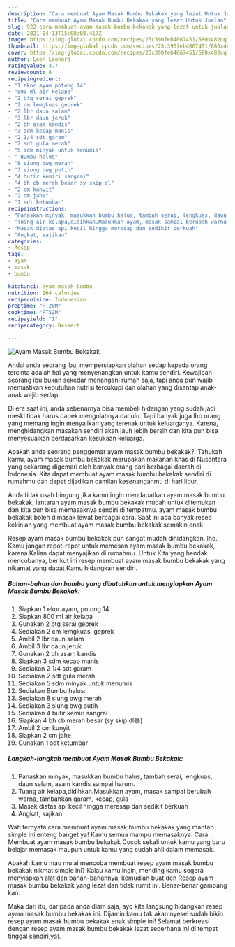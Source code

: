 ```yaml
---
description: "Cara membuat Ayam Masak Bumbu Bekakak yang lezat Untuk Jualan"
title: "Cara membuat Ayam Masak Bumbu Bekakak yang lezat Untuk Jualan"
slug: 922-cara-membuat-ayam-masak-bumbu-bekakak-yang-lezat-untuk-jualan
date: 2021-04-13T15:08:08.417Z
image: https://img-global.cpcdn.com/recipes/25c390feb4067451/680x482cq70/ayam-masak-bumbu-bekakak-foto-resep-utama.jpg
thumbnail: https://img-global.cpcdn.com/recipes/25c390feb4067451/680x482cq70/ayam-masak-bumbu-bekakak-foto-resep-utama.jpg
cover: https://img-global.cpcdn.com/recipes/25c390feb4067451/680x482cq70/ayam-masak-bumbu-bekakak-foto-resep-utama.jpg
author: Leon Leonard
ratingvalue: 4.7
reviewcount: 6
recipeingredient:
- "1 ekor ayam potong 14"
- "800 ml air kelapa"
- "2 btg serai geprek"
- "2 cm lemgkuas geprek"
- "2 lbr daun salam"
- "3 lbr daun jeruk"
- "2 bh asam kandis"
- "3 sdm kecap manis"
- "2 1/4 sdt garam"
- "2 sdt gula merah"
- "5 sdm minyak untuk menumis"
- " Bumbu halus"
- "8 siung bwg merah"
- "3 siung bwg putih"
- "4 butir kemiri sangrai"
- "4 bh cb merah besar sy skip dl"
- "2 cm kunyit"
- "2 cm jahe"
- "1 sdt ketumbar"
recipeinstructions:
- "Panaskan minyak, masukkan bumbu halus, tambah serai, lengkuas, daun salam, asam kandis sampai harum."
- "Tuang air kelapa,didihkan.Masukkan ayam, masak sampai berubah warna, tambahkan garam, kecap, gula"
- "Masak diatas api kecil hingga meresap dan sedikit berkuah"
- "Angkat, sajikan"
categories:
- Resep
tags:
- ayam
- masak
- bumbu

katakunci: ayam masak bumbu 
nutrition: 164 calories
recipecuisine: Indonesian
preptime: "PT20M"
cooktime: "PT52M"
recipeyield: "1"
recipecategory: Dessert

---
```



![Ayam Masak Bumbu Bekakak](https://img-global.cpcdn.com/recipes/25c390feb4067451/680x482cq70/ayam-masak-bumbu-bekakak-foto-resep-utama.jpg)

Andai anda seorang ibu, mempersiapkan olahan sedap kepada orang tercinta adalah hal yang menyenangkan untuk kamu sendiri. Kewajiban seorang ibu bukan sekedar menangani rumah saja, tapi anda pun wajib memastikan kebutuhan nutrisi tercukupi dan olahan yang disantap anak-anak wajib sedap.

Di era  saat ini, anda sebenarnya bisa membeli hidangan yang sudah jadi meski tidak harus capek mengolahnya dahulu. Tapi banyak juga lho orang yang memang ingin menyajikan yang terenak untuk keluarganya. Karena, menghidangkan masakan sendiri akan jauh lebih bersih dan kita pun bisa menyesuaikan berdasarkan kesukaan keluarga. 



Apakah anda seorang penggemar ayam masak bumbu bekakak?. Tahukah kamu, ayam masak bumbu bekakak merupakan makanan khas di Nusantara yang sekarang digemari oleh banyak orang dari berbagai daerah di Indonesia. Kita dapat membuat ayam masak bumbu bekakak sendiri di rumahmu dan dapat dijadikan camilan kesenanganmu di hari libur.

Anda tidak usah bingung jika kamu ingin mendapatkan ayam masak bumbu bekakak, lantaran ayam masak bumbu bekakak mudah untuk ditemukan dan kita pun bisa memasaknya sendiri di tempatmu. ayam masak bumbu bekakak boleh dimasak lewat berbagai cara. Saat ini ada banyak resep kekinian yang membuat ayam masak bumbu bekakak semakin enak.

Resep ayam masak bumbu bekakak pun sangat mudah dihidangkan, lho. Kamu jangan repot-repot untuk memesan ayam masak bumbu bekakak, karena Kalian dapat menyajikan di rumahmu. Untuk Kita yang hendak mencobanya, berikut ini resep membuat ayam masak bumbu bekakak yang nikamat yang dapat Kamu hidangkan sendiri.

<!--inarticleads1-->

##### Bahan-bahan dan bumbu yang dibutuhkan untuk menyiapkan Ayam Masak Bumbu Bekakak:

1. Siapkan 1 ekor ayam, potong 14
1. Siapkan 800 ml air kelapa
1. Gunakan 2 btg serai geprek
1. Sediakan 2 cm lemgkuas, geprek
1. Ambil 2 lbr daun salam
1. Ambil 3 lbr daun jeruk
1. Gunakan 2 bh asam kandis
1. Siapkan 3 sdm kecap manis
1. Sediakan 2 1/4 sdt garam
1. Sediakan 2 sdt gula merah
1. Sediakan 5 sdm minyak untuk menumis
1. Sediakan  Bumbu halus:
1. Sediakan 8 siung bwg merah
1. Sediakan 3 siung bwg putih
1. Sediakan 4 butir kemiri sangrai
1. Siapkan 4 bh cb merah besar (sy skip dl😅)
1. Ambil 2 cm kunyit
1. Siapkan 2 cm jahe
1. Gunakan 1 sdt ketumbar




<!--inarticleads2-->

##### Langkah-langkah membuat Ayam Masak Bumbu Bekakak:

1. Panaskan minyak, masukkan bumbu halus, tambah serai, lengkuas, daun salam, asam kandis sampai harum.
1. Tuang air kelapa,didihkan.Masukkan ayam, masak sampai berubah warna, tambahkan garam, kecap, gula
1. Masak diatas api kecil hingga meresap dan sedikit berkuah
1. Angkat, sajikan




Wah ternyata cara membuat ayam masak bumbu bekakak yang mantab simple ini enteng banget ya! Kamu semua mampu memasaknya. Cara Membuat ayam masak bumbu bekakak Cocok sekali untuk kamu yang baru belajar memasak maupun untuk kamu yang sudah ahli dalam memasak.

Apakah kamu mau mulai mencoba membuat resep ayam masak bumbu bekakak nikmat simple ini? Kalau kamu ingin, mending kamu segera menyiapkan alat dan bahan-bahannya, kemudian buat deh Resep ayam masak bumbu bekakak yang lezat dan tidak rumit ini. Benar-benar gampang kan. 

Maka dari itu, daripada anda diam saja, ayo kita langsung hidangkan resep ayam masak bumbu bekakak ini. Dijamin kamu tak akan nyesel sudah bikin resep ayam masak bumbu bekakak enak simple ini! Selamat berkreasi dengan resep ayam masak bumbu bekakak lezat sederhana ini di tempat tinggal sendiri,ya!.

